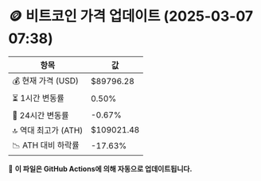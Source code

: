 # 🪙 비트코인 가격 업데이트 (2025-03-07 07:38)

| 항목                | 값 |
|--------------------|----------------|
| 💰 현재 가격 (USD) | $89796.28 |
| ⏳ 1시간 변동률    | 0.50% |
| 📆 24시간 변동률   | -0.67% |
| 🔝 역대 최고가 (ATH) | $109021.48 |
| 📉 ATH 대비 하락률 | -17.63% |

🔄 **이 파일은 GitHub Actions에 의해 자동으로 업데이트됩니다.**
